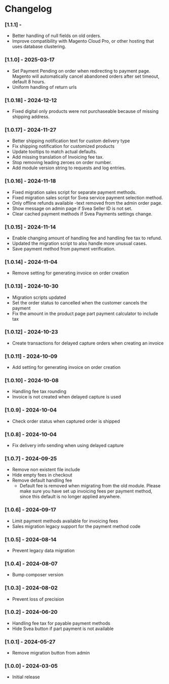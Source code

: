 # Changelog

### [1.1.1] -
* Better handling of null fields on old orders.
* Improve compatibility with Magento Cloud Pro, or other hosting that uses database clustering.

### [1.1.0] - 2025-03-17
* Set Payment Pending on order when redirecting to payment page. Magento will automatically cancel abandoned orders after set timeout, default 8 hours.
* Uniform handling of return urls

### [1.0.18] - 2024-12-12
* Fixed digital only products were not purchaseable because of missing shipping address.

### [1.0.17] - 2024-11-27
* Better shipping notification text for custom delivery type
* Fix shipping notification for customized products
* Update tooltips to match actual defaults.
* Add missing translation of Invoicing fee tax.
* Stop removing leading zeroes on order number.
* Add module version string to requests and log entries.

### [1.0.16] - 2024-11-18
* Fixed migration sales script for separate payment methods.
* Fixed migration sales script for Svea service payment selection method.
* Only offline refunds available -text removed from the admin order page.
* Show message on admin page if Svea Seller ID is not set.
* Clear cached payment methods if Svea Payments settings change.

### [1.0.15] - 2024-11-14
* Enable changing amount of handling fee and handling fee tax to refund.
* Updated the migration script to also handle more unusual cases.
* Save payment method from payment verification.

### [1.0.14] - 2024-11-04
* Remove setting for generating invoice on order creation

### [1.0.13] - 2024-10-30
* Migration scripts updated
* Set the order status to cancelled when the customer cancels the payment
* Fix the amount in the product page part payment calculator to include tax

### [1.0.12] - 2024-10-23
* Create transactions for delayed capture orders when creating an invoice

### [1.0.11] - 2024-10-09
* Add setting for generating invoice on order creation

### [1.0.10] - 2024-10-08
* Handling fee tax rounding
* Invoice is not created when delayed capture is used

### [1.0.9] - 2024-10-04
* Check order status when captured order is shipped

### [1.0.8] - 2024-10-04
* Fix delivery info sending when using delayed capture

### [1.0.7] - 2024-09-25
* Remove non existent file include
* Hide empty fees in checkout
* Remove default handling fee
  * Default fee is removed when migrating from the old module. Please make sure you have set up invoicing fees per payment method, since this default is no longer applied anywhere.

### [1.0.6] - 2024-09-17
* Limit payment methods available for invoicing fees
* Sales migration legacy support for the payment method code

### [1.0.5] - 2024-08-14
* Prevent legacy data migration

### [1.0.4] - 2024-08-07
* Bump composer version

### [1.0.3] - 2024-08-02
* Prevent loss of precision

### [1.0.2] - 2024-06-20
* Handling fee tax for payable payment methods
* Hide Svea button if part payment is not available

### [1.0.1] - 2024-05-27
* Remove migration button from admin

### [1.0.0] - 2024-03-05
* Initial release
